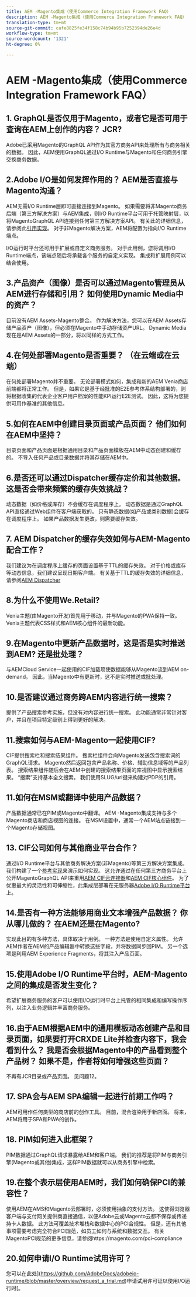 ```yaml
---
title: AEM -Magento集成（使用Commerce Integration Framework FAQ）
description: AEM -Magento集成（使用Commerce Integration Framework FAQ）
translation-type: tm+mt
source-git-commit: cafe8825fe34f158c74b94b95b7252394de26e4d
workflow-type: tm+mt
source-wordcount: '1321'
ht-degree: 0%

---
```



# AEM -Magento集成（使用Commerce Integration Framework FAQ）


## 1. GraphQL是否仅用于Magento，或者它是否可用于查询在AEM上创作的内容？ JCR?

Adobe已采用Magento的GraphQL API作为其官方商务API来处理所有与商务相关的数据。 因此，AEM使用GraphQL通过I/O Runtime与Magento和任何商务引擎交换商务数据。

## 2.Adobe I/O是如何发挥作用的？ AEM是否直接与Magento沟通？

AEM无需I/O Runtime层即可直接连接到Magento。 如果需要将非Magento商务后端（第三方解决方案）与AEM集成，则I/O Runtime平台可用于托管映射层，以将MagentoGraphQL API连接到任何第三方解决方案API。 有关此的详细信息，请参阅此[引用实现](https://github.com/adobe/commerce-cif-graphql-integration-reference)。 对于非Magento解决方案，AEM将配置为指向I/O Runtime端点。

I/O运行时平台还可用于扩展或自定义商务服务。 对于此用例，您将调用I/O Runtime端点，该端点随后将承载各个服务的自定义实现。 集成和扩展用例可以结合使用。

## 3.产品资产（图像）是否可以通过Magento管理员从AEM进行存储和引用？ 如何使用Dynamic Media中的资产？

目前没有AEM Assets-Magento整合。 作为解决方法，您可以在AEM Assets存储产品资产（图像），但必须在Magento中手动存储资产URL。 Dynamic Media现在是AEM Assets的一部分，将以同样的方式工作。

## 4.在何处部署Magento是否重要？ （在云端或在云端）

在何处部署Magento并不重要。 无论部署模式如何，集成和新的AEM Venia商店前端都将正常工作。 但是，如果它是基于经批准的E2E参考体系结构部署的，则将根据收集的代表企业客户用户档案的性能KPI运行E2E测试。 因此，这将为您提供可用作基准的其他信息。

## 5.如何在AEM中创建目录页面或产品页面？ 他们如何在AEM中坚持？

目录页面和产品页面是根据通用目录和产品页面模板在AEM中动态创建和缓存的。 不导入任何产品或目录数据并将其存储在AEM中。

## 6.是否还可以通过Dispatcher缓存定价和其他数据。 这是否会带来频繁的缓存失效挑战？

动态数据（如价格或库存）不会缓存在调度程序上。 动态数据是通过GraphQL API直接通过Web组件在客户端获取的。 只有静态数据(如产品或类别数据)会缓存在调度程序上。 如果产品数据发生更改，则需要缓存失效。

## 7. AEM Dispatcher的缓存失效如何与AEM-Magento配合工作？

我们建议为在调度程序上缓存的页面设置基于TTL的缓存失效。 对于价格或库存等动态信息，我们建议呈现日期客户端。 有关基于TTL的缓存失效的详细信息，请参阅[AEM Dispatcher](https://helpx.adobe.com/experience-manager/kb/optimizing-the-dispatcher-cache.html)

## 8.为什么不使用We.Retail?

Venia主题(由Magento开发)首先用于移动，并与Magento的PWA保持一致。 Venia主题代表CSS样式和AEM核心组件的最新功能。

## 9.在Magento中更新产品数据时，这是否是实时推送到AEM? 还是批处理？

与AEMCloud Service一起使用的CIF加载项使数据能够从Magento流到AEM on-demand。 因此，当Magento中有更新时，这不是实时推送或批处理。

## 10.是否建议通过商务跨AEM内容进行统一搜索？

提供了产品搜索参考实施，但没有对内容进行统一搜索。 此功能通常非常针对客户，并且在项目特定级别上得到更好的解决。

## 11.搜索如何与AEM-Magento一起使用CIF?

CIF提供搜索栏和搜索结果组件。 搜索栏组件会向Magento发送包含搜索词的GraphQL请求。 Magento然后返回包含产品名称、价格、辅助信息域等的产品列表。 搜索结果组件随后会在AEM中创建的搜索结果页面的库视图中显示搜索结果。 “搜索”支持基本全文搜索。 我们使用SLUG/url键来构建对PDP的引用。

## 11.如何在MSM或翻译中使用产品数据？

产品数据通常已在PIM或Magento中翻译。 AEM -Magento集成支持与多个Magento商店和商店视图的连接。 在MSM设置中，通常一个AEM站点链接到一个Magento存储视图。

## 13. CIF公司如何与其他商业平台合作？

通过I/O Runtime平台与其他商务解决方案(非Magento)等第三方解决方案集成。  我们构建了一个[参考实现](https://github.com/adobe/commerce-cif-graphql-integration-reference)来演示如何实现。 这允许通过在任何第三方商务平台上公开MagentoGraphQL API来重用[AEM CIF云连接器](https://github.com/adobe/commerce-cif-connector)和[AEM CIF核心组件](https://github.com/adobe/aem-core-cif-components)。 为了优惠最大的灵活性和可伸缩性，此集成层部署在无服务器[Adobe I/O Runtime平台](https://www.adobe.io/apis/experienceplatform/runtime.html)上。

## 14.是否有一种方法能够用商业文本增强产品数据？ 你从哪儿做的？ 在AEM还是在Magento?

实现此目的有多种方法，具体取决于用例。 一种方法是使用自定义属性。 允许AEM作者在AEM的产品编辑器中转换这些字段，并将数据同步回PIM。 另一个选项是利用AEM Experience Fragments，将其注入产品页面。

## 15.使用Adobe I/O Runtime平台时，AEM-Magento之间的集成是否发生变化？

希望扩展商务服务的客户可以使用I/O运行时平台上托管的相同集成和编写操作序列，以注入业务逻辑并丰富商务服务。

## 16.由于AEM根据AEM中的通用模板动态创建产品和目录页面，如果要打开CRXDE Lite并检查内容下，我会看到什么？ 我是否会根据Magento中的产品看到整个产品树？ 如果不是，作者将如何增强这些页面？

不再有JCR目录或产品页面。 见问题12。

## 17. SPA会与AEM SPA编辑一起进行前期工作吗？

AEM可用作任何类型的商店前的创作工具。 目前，混合渲染用于新店面。 将来，AEM将用于SPA和PWA的创作。

## 18. PIM如何进入此框架？

PIM数据通过GraphQL请求暴露给AEM和客户端。 我们的推荐是将PIM与商务引擎(Magento或其他)集成，这样PIM数据就可以从商务引擎中检索。

## 19.在整个表示层使用AEM时，我们如何确保PCI的兼容性？

使用AEM在AMS和Magento云部署时，必须使用抽象的支付方法。 这使得浏览器客户端与支付网关提供商直接通信，以便Adobe云或Magento云都不保存或传递持卡人数据。 此方法可覆盖技术堆栈和数据中心的PCI合规性。 但是，还有其他事项需要考虑完全符合PCI规范，如员工如何与系统和数据交互。 有关MagentoPCI规范的更多信息，请参阅https://magento.com/pci-compliance

## 20.如何申请I/O Runtime试用许可？

您可以在此处](https://github.com/AdobeDocs/adobeio-runtime/blob/master/overview/request_a_trial.md)申请试用许可证以使用I/O运行时[。



